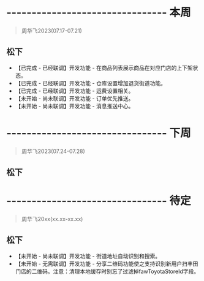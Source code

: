 # -------------------------------- 本周
> 周华飞2023(07.17-07.21)
## 松下
* 【已完成 - 已经联调】开发功能 - 在商品列表展示商品在对应门店的上下架状态。
* 【已完成 - 已经联调】开发功能 - 仓库设置增加退货街道功能。
* 【已完成 - 已经联调】开发功能 - 运费设置相关。
* 【未开始 - 尚未联调】开发功能 - 订单优先推送。
* 【未开始 - 尚未联调】开发功能 - 消息推送中心。

# -------------------------------- 下周
> 周华飞2023(07.24-07.28)
## 松下

# -------------------------------- 待定
> 周华飞20xx(xx.xx-xx.xx)
## 松下
* 【未开始 - 尚未联调】开发功能 - 街道地址自动识别和搜索。
* 【未开始 - 无需联调】开发功能 - 分享二维码功能使之支持识别新用户扫丰田门店的二维码。注意：清理本地缓存时别忘了过滤掉fawToyotaStoreId字段。
